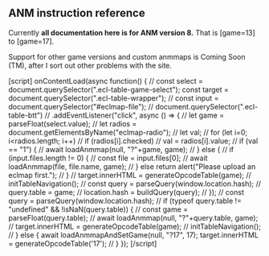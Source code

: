 ## ANM instruction reference

Currently **all documentation here is for ANM version 8.**  That is [game=13] to [game=17].

Support for other game versions and custom anmmaps is Coming Soon (TM), after I sort out other problems with the site.

<!--
Select game version:
<select class='ecl-table-game-select'>
    <option value="08">08 (Imperishable Night)</option>
    <option value="13">13 (Ten Desires)</option>
    <option value="14">14 (Double Dealing Character)</option>
    <option value="14.3">14.3 (Impossible Spell Card)</option>
    <option value="15">15 (Legacy of Lunatic Kingdom)</option>
    <option value="16">16 (Hidden Star in Four Seasons)</option>
    <option value="16.5">16.5 (Violent Disease)</option>
    <option selected value="17">17 (Wily Beast and Weakest Creature)</option>
</select>

Eclmap for instruction names:<br><br>
<input type="radio" id="radio-eclmap-default" name="eclmap-radio" value="1" checked>
<label for="radio-eclmap-default">Use default</label>

<input type="radio" id="radio-eclmap-custom" name="eclmap-radio" value="0">
<label for="radio-eclmap-custom"><input type="file" id="eclmap-file"></label>

<button class="ecl-table-btt">Get table</button>
-->
<div class='ecl-table-wrapper'></div>

[script]
onContentLoad(async function() {
//    const select = document.querySelector(".ecl-table-game-select");
    const target = document.querySelector(".ecl-table-wrapper");
//    const input = document.querySelector("#eclmap-file");
//    document.querySelector(".ecl-table-btt")
//        .addEventListener("click", async () => {
//            let game = parseFloat(select.value);
//            let radios = document.getElementsByName("eclmap-radio");
//            let val;
//            for (let i=0; i<radios.length; i++)
//                if (radios[i].checked)
//                    val = radios[i].value;
//            if (val == "1") {
//                await loadAnmmap(null, "?"+game, game);
//            } else {
//                if (input.files.length != 0) {
//                    const file = input.files[0];
//                    await loadAnmmap(file, file.name, game);
//                } else return alert("Please upload an eclmap first.");
//            }
//            target.innerHTML = generateOpcodeTable(game);
//            initTableNavigation();
//            const query = parseQuery(window.location.hash);
//            query.table = game;
//            location.hash = buildQuery(query);
//        });
//    const query = parseQuery(window.location.hash);
//    if (typeof query.table != "undefined" && !isNaN(query.table)) {
//        const game = parseFloat(query.table);
//        await loadAnmmap(null, "?"+query.table, game);
//        target.innerHTML = generateOpcodeTable(game);
//        initTableNavigation();
//    } else {
        await loadAnmmapAndSetGame(null, "?17", 17);
        target.innerHTML = generateOpcodeTable('17');
//    }
});
[/script]
